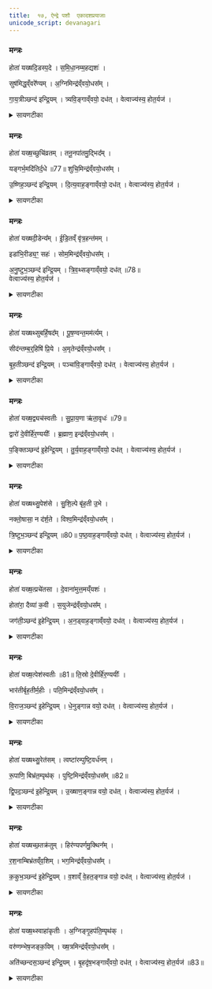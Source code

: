 ```yaml
---
title:  १७, ऐन्द्रे पशौ  एकादशप्रयाजाः
unicode_script: devanagari
---
```



### मन्त्रः
होता॑ यख्षदि॒डस्प॒दे ।
स॒मि॒धा॒नम्म॒हद्यशः॑ ।  

सुष॑मिद्ध॒व्ँवरे᳚ण्यम् ।
अ॒ग्निमिन्द्र॑व्ँवयो॒धस᳚म् ।  

गा॒य॒त्रीञ्छन्द॑ इन्द्रि॒यम् ।
त्र्यवि॒ङ्गाव्ँवयो॒ दध॑त् ।
वेत्वाज्य॑स्य॒ होत॒र्यज॑ ।

<details><summary>सायणटीका</summary>

(SB) १षोडशे पितृयज्ञयाज्यानुवाक्या उक्ताः । अथ यत्पश्वन्तरं सूत्रकारेणोदाहृतम् 'इन्द्राय वयोधसे पशुमालभते' इति, तत्र प्रयाजार्था मैत्रावरुणप्रैषाः सप्तदशेऽभिधीयन्ते । तत्र प्रथममन्त्रमाहयोऽयं दैव्यो होता सोऽयमिडस्पदे सोमक्रयणीपदपांसुयुक्ते आहवनीये समिधानं समिन्नामकं प्रथमप्रयाजदेवं यक्षत् यजतु । कीदृशं देवं? महद्यशः महतो यशसः कारणम् । सुषमिद्धं सुखेन सम्यक्प्रज्वलितम् । वरेण्यं सर्वैर्वरणीयम् । तद्देवद्वारा अग्निं तदग्निरूपं वयोधसं वय आयुष्यं धारयतीति वयोधाः तादृशमिन्द्रं पशुस्वामिनं देवं यजतु । तथा गायत्रीं छन्दः चतुर्विंशत्यक्षरं छन्दोदेवं यजतु । ततो यजमानाय इन्द्रियं चक्षुरादिपाटवं त्र्यविं गाम्, अविशब्दो मासषट्कोपलक्षक इति चतुर्थकाण्डे प्रतिपादितम् , त्रीणि मासषट्कानि यस्याः गोः सेयं त्र्यविः तादृशीं गां वय आयुष्यं च दधत् संपादयतु । अयं प्रयाजदेव आज्यस्य वेतु हूयमानमाज्यं पिबतु । तदर्थं हे मानुष होतः! यज याज्यां पठ ॥
</details>

### मन्त्रः

होता॑ यख्ष॒च्छुचि॑व्रतम् ।
तनू॒नपा॑तमु॒द्भिद᳚म् ।  

यङ्गर्भ॒मदि॑तिर्द॒धे ॥77॥
शुचि॒मिन्द्र॑व्ँवयो॒धस᳚म् ।  

उ॒ष्णिह॒ञ्छन्द॑ इन्द्रि॒यम् ।
दि॒त्य॒वाह॒ङ्गाव्ँवयो॒ दध॑त् ।
वेत्वाज्य॑स्य॒ होत॒र्यज॑ ।

<details><summary>सायणटीका</summary>

2अथ द्वितीयमन्त्रमाह - तनूनपान्नामको द्वितीयप्रयाजदेवः तं होता यक्षत् यजतु । कीदृशं? शुचिव्रतं शुद्धं एतत्कर्मरूपं व्रतं यस्य तादृशम् । उद्भिदं फलस्योद्भेत्तारं उत्पादयितारम् । यं तनूनपादाख्ययमग्निं अदितिः इयं भूमिः गर्भं दधे तं यजत्वित्यन्वयः । तद्द्वारेण शुचिं शुद्धात्मानं वयोधसं इन्द्रं पशुदेवं उष्णिक्छन्दोदेवं च यजतु । ततः इन्द्रियं दित्यवाहं गां द्विवर्षां गां आयुष्यं च संपादयतु । वेत्वित्यादि पूर्ववत् ॥

- अयं प्रयाजदेव आज्यस्य वेतु हूयमानमाज्यं पिबतु । तदर्थं हे मानुष होतः! यज याज्यां पठ ॥
</details>

### मन्त्रः

होता॑ यख्षदी॒डेन्य᳚म् ।
ई॒डि॒तव्ँ वृ॑त्र॒हन्त॑मम् ।  

इडा॑भि॒रीड्य॒ꣳ॒ सहः॑ ।
सोम॒मिन्द्र॑व्ँवयो॒धस᳚म् ।  

अ॒नु॒ष्टुभ॒ञ्छन्द॑ इन्द्रि॒यम् ।
त्रि॒व॒थ्सङ्गाव्ँवयो॒ दध॑त् ॥78॥  
वेत्वाज्य॑स्य॒ होत॒र्यज॑ ।
<details><summary>सायणटीका</summary>

3अथ तृतीयमन्त्रमाह - ईडेन्यस्तृतीयप्रयाजदेवः तं होता यजतु । कीदृशम्? ईडितं सर्वैः ऋत्विग्भिः स्तुतम् । वृत्रहन्तमं अतिशयेन वैरिघातिनम् । इडाभिरीड्यं स्तुतिपराभिः ऋग्भिः स्तुत्यम् । सहः बलहेतुम् । इन्द्रमित्यादि पूर्ववत् । तत्त्य विशेषणं सोमं सोमपानार्हमित्यर्थः । त्रिवत्सं त्रिवर्षम् ॥

- अयं प्रयाजदेव आज्यस्य वेतु हूयमानमाज्यं पिबतु । तदर्थं हे मानुष होतः! यज याज्यां पठ ॥
</details>

### मन्त्रः

होता॑ यख्षथ्सुबर्हि॒षद᳚म् ।
पू॒ष॒ण्वन्त॒मम॑र्त्यम् ।  

सीद॑न्तम्ब॒र्॒हिषि॑ प्रि॒ये ।
अ॒मृतेन्द्र॑व्ँवयो॒धस᳚म् ।  

बृ॒ह॒तीञ्छन्द॑ इन्द्रि॒यम् ।
पञ्चा॑वि॒ङ्गाव्ँवयो॒ दध॑त् ।
वेत्वाज्य॑स्य॒ होत॒र्यज॑ ।

<details><summary>सायणटीका</summary>

4अथ चतुर्थमन्त्रमाह - बर्हिश्शब्देन चतुर्थप्रयाजदेव उच्यते, तं होता यक्षत् यजतु । कीदृशः पूषण्वन्तं पोषणसामर्थ्ययुक्तम् । अमर्त्यं मरणरहितम् । प्रिये बर्हिषि यज्ञे सीदन्तं उपविष्टम् । अमृतशब्दो मरणराहित्यवाची इन्द्रस्य विशेषणम् । पञ्चाविं सार्धसंवत्सरद्वयोपेतम् ॥

- अयं प्रयाजदेव आज्यस्य वेतु हूयमानमाज्यं पिबतु । तदर्थं हे मानुष होतः! यज याज्यां पठ ॥
</details>

### मन्त्रः

होता॑ यख्ष॒द्व्यच॑स्वतीः ।
सु॒प्रा॒य॒णा ऋ॑ता॒वृधः॑ ॥79॥  

द्वारो॑ दे॒वीर्हि॑र॒ण्ययीः᳚ ।
ब्र॒ह्माण॒ इन्द्र॑व्ँवयो॒धस᳚म् ।  

प॒ङ्क्तिञ्छन्द॑ इ॒हेन्द्रि॒यम् ।
तु॒र्य॒वाह॒ङ्गाव्ँवयो॒ दध॑त् ।
वेत्वाज्य॑स्य॒ होत॒र्यज॑ ।

<details><summary>सायणटीका</summary>

5अथ पञ्चममन्त्रमाह - द्वारशब्दवाच्याः पञ्चमप्रयाजदेवताः । ताश्च व्यचस्वतीः व्याप्तिमत्यः अवकाशवत्यः । सुप्रायणाः सुष्ठु प्रायणं गमनागमनरूपं यासु ताः । ऋतं सत्यं वर्धयन्तीत्यृतावृधः । हिरण्ययीः सुवणार्भरणयुक्ताः । ब्रह्माणः परिबृढाः । तादृशीर्होता यजतु । इन्द्रमित्यादि पूर्ववत् । इह कर्मणि तुर्यवाहं सार्धसंवत्सरत्रयोपेतम् ॥

- अयं प्रयाजदेव आज्यस्य वेतु हूयमानमाज्यं पिबतु । तदर्थं हे मानुष होतः! यज याज्यां पठ ॥
</details>

### मन्त्रः
होता॑ यख्षथ्सु॒पेश॑से ।
सु॒शि॒ल्पे बृ॑ह॒ती उ॒भे ।  

नक्तो॒षासा॒ न द॑र्श॒ते ।
विश्व॒मिन्द्र॑व्ँवयो॒धस᳚म् ।   

त्रि॒ष्टुभ॒ञ्छन्द॑ इन्द्रि॒यम् ॥80॥
प॒ष्ठ॒वाह॒ङ्गाव्ँवयो॒ दध॑त् ।
वेत्वाज्य॑स्य॒ होत॒र्यज॑ ।


<details><summary>सायणटीका</summary>

6अथ षष्ठमन्त्रमाह - नक्तोषासाशब्दवाच्ये षष्ठप्रयाजदेवते । ते च सुपेशसे शोभनरूपयुक्ते । सुशिल्पे शोमनशिल्पोपेते । शिल्पशब्देन कलाविद्या उच्यन्ते । बृहती महत्यौ । न दर्शते दर्शनीये च । ते उभे होता यजतु । विश्वं विश्वस्वामिनम् । इन्द्रमित्यादि पूर्ववत् । पष्ठवाहं संवत्सरचतुष्टयोपेतम् ॥

- अयं प्रयाजदेव आज्यस्य वेतु हूयमानमाज्यं पिबतु । तदर्थं हे मानुष होतः! यज याज्यां पठ ॥
</details>

### मन्त्रः

होता॑ यख्ष॒त्प्रचे॑तसा ।
दे॒वाना॑मुत्त॒मय्ँयशः॑ ।  

होता॑रा॒ दैव्या॑ क॒वी ।
स॒युजेन्द्र॑व्ँवयो॒धस᳚म् ।  

जग॑ती॒ञ्छन्द॑ इ॒हेन्द्रि॒यम् ।
अ॒न॒ड्वाह॒ङ्गाव्ँवयो॒ दध॑त् ।
वेत्वाज्य॑स्य॒ होत॒र्यज॑ ।

<details><summary>सायणटीका</summary>

7अथ सप्तममन्त्रमाह - दैव्यौ होतारौ सप्तमप्रयाजदेवौ । तौ च प्रचेतसौ प्रकृष्टज्ञानयुक्तौ । देवानां सर्वेषामुत्तमं यशः संपादयन्तौ! कवी विद्वांसौ । सयुजा सहैव वर्तमानौ । इह कर्मणि अनड्वाहं शकटवहनक्षमं गाम् । अन्यत् पूर्ववत् ॥

- अयं प्रयाजदेव आज्यस्य वेतु हूयमानमाज्यं पिबतु । तदर्थं हे मानुष होतः! यज याज्यां पठ ॥
</details>

### मन्त्रः
होता॑ यख्ष॒त्पेश॑स्वतीः ॥81॥
ति॒स्रो दे॒वीर्हि॑र॒ण्ययीः᳚ ।  

भार॑तीर्बृह॒तीर्म॒हीः ।
पति॒मिन्द्र॑व्ँवयो॒धस᳚म् ।   

वि॒राज॒ञ्छन्द॑ इ॒हेन्द्रि॒यम् ।
धे॒नुङ्गान्न वयो॒ दध॑त् ।
वेत्वाज्य॑स्य॒ होत॒र्यज॑ ।



<details><summary>सायणटीका</summary>

8अष्टममन्त्रमाह - तिस्रो देव्योऽष्टमप्रयाजदेवताः ताश्च पेशस्वतीः रूपवत्यः । हिरण्ययीः सुवर्णाभरणोपेताः । भारतीरिति बहुवचनेनेडासरस्वत्यावपि गृह्येते । बृहतीः प्रौढाः । महीः पूज्याः । पतिं पालकम् । धेनुं गां न नवप्रसूतिकां गामपि । अन्यत्पूर्ववत् ॥

- अयं प्रयाजदेव आज्यस्य वेतु हूयमानमाज्यं पिबतु । तदर्थं हे मानुष होतः! यज याज्यां पठ ॥
</details>

### मन्त्रः
होता॑ यख्षथ्सु॒रेत॑सम् ।
त्वष्टा॑रम्पुष्टि॒वर्ध॑नम् ।  

रू॒पाणि॒ बिभ्र॑त॒म्पृथ॑क् ।
पुष्टि॒मिन्द्र॑व्ँवयो॒धस᳚म् ॥82॥  

द्वि॒पद॒ञ्छन्द॑ इ॒हेन्द्रि॒यम् ।
उ॒ख्षाण॒ङ्गान्न वयो॒ दध॑त् ।
वेत्वाज्य॑स्य॒ होत॒र्यज॑ ।


<details><summary>सायणटीका</summary>

9नवममन्त्रमाह - त्वष्टृशब्देन नवमप्रयाजदेव उच्यते । स च सुरेताः शोभनरेतस्को बहुपजाप्रदः । शरीरस्य पुष्टिं वर्धयतीति पुष्टिवर्धनः । स च प्रतिशरीरं पृथग्विलक्षणानि रूपाणि बिभ्रद्वर्तते । तादृशं देवं होता यक्षत् यजतु । पुष्टिं पुष्टिप्रदमिन्द्रम् । इह कर्मणि उक्षाणं गां न सेचनक्षमं वृषभमपि । अन्यत्पूर्ववत् ॥

- अयं प्रयाजदेव आज्यस्य वेतु हूयमानमाज्यं पिबतु । तदर्थं हे मानुष होतः! यज याज्यां पठ ॥
</details>

### मन्त्रः
होता॑ यख्षच्छ॒तक्र॑तुम् ।
हिर॑ण्यपर्णमु॒क्थिन᳚म् ।  

र॒श॒नाम्बिभ्र॑तव्ँव॒शिम् ।
भग॒मिन्द्र॑व्ँवयो॒धस᳚म् ।  

क॒कुभ॒ञ्छन्द॑ इ॒हेन्द्रि॒यम् ।
व॒शाव्ँ वे॒हत॒ङ्गान्न वयो॒ दध॑त् ।
वेत्वाज्य॑स्य॒ होत॒र्यज॑ ।


<details><summary>सायणटीका</summary>

10दशममन्त्रमाह - हिरण्यपर्णशब्देन सुवर्णपर्णयुक्तो दशमप्रयाजदेवो वनस्पतिरुच्यते । स च शतक्रतुः शतसंख्याकक्रतुहेतुः । उक्थी शस्त्रोपेतः मन्त्रेण प्रशस्यमान इत्यर्थः । स च वशिं स्ववशां रशनां यूपावस्थां बिभ्रद्वर्तते । तादृशं होता यजतु । भगं भाग्ययुक्तम् । वशां वन्ध्यम् । वेहतं गां न गर्भघातिनीं गामपि । अन्यत्पूर्ववत् ॥

- अयं प्रयाजदेव आज्यस्य वेतु हूयमानमाज्यं पिबतु । तदर्थं हे मानुष होतः! यज याज्यां पठ ॥
</details>

### मन्त्रः
होता॑ यख्ष॒थ्स्वाहा॑कृतीः ।
अ॒ग्निङ्गृ॒हप॑ति॒म्पृथ॑क् ।  

वरु॑णम्भेष॒जङ्क॒विम् ।
ख्ष॒त्रमिन्द्र॑व्ँवयो॒धस᳚म् ।   

अति॑च्छन्दस॒ञ्छन्द॑ इन्द्रि॒यम् ।
बृ॒हदृ॑ष॒भङ्गाव्ँवयो॒ दध॑त् ।
वेत्वाज्य॑स्य॒ होत॒र्यज॑ ॥83॥  


<details><summary>सायणटीका</summary>

11 एकादशमन्त्रमाह - स्वाहाकृतिशब्देनैकादशप्रयाजदेव उच्यते । स च पृथग्गृहपतिः प्रत्येकं गृहस्य पालकः । वरुणः पापवारकः । कविः विद्वान् । तादृशमग्निं होता यजतु । क्षत्रं बलवन्तम् । बृहत् प्रौढम् । अन्यत्पूर्ववत् ॥  

- अयं प्रयाजदेव आज्यस्य वेतु हूयमानमाज्यं पिबतु । तदर्थं हे मानुष होतः! यज याज्यां पठ ॥


इति श्रीमत्सायणाचार्यविरचिते माधवीये वेदार्थप्रकाशे कृष्णयजुर्वेदीयतैत्तिरीयब्राह्मणभाष्ये द्वितीयाष्टके षष्ठप्रपाठके सप्तदशोऽनुवाकः ॥

</details>

